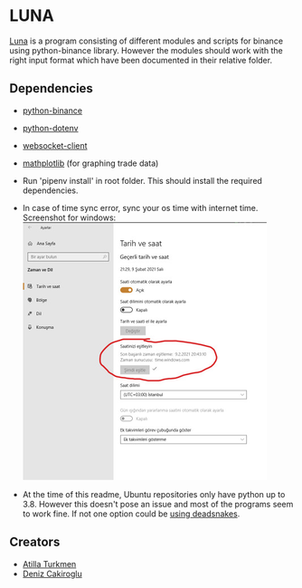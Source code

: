 # LUNA
[Luna](https://github.com/DBC201/Luna) is a program consisting of different modules and scripts for binance using python-binance library. However
the modules should work with the right input format which have been documented in their relative folder.

## Dependencies
- [python-binance](https://github.com/sammchardy/python-binance)
- [python-dotenv](https://pypi.org/project/python-dotenv/)
- [websocket-client](https://pypi.org/project/websocket-client/)
- [mathplotlib](https://pypi.org/project/matplotlib/) (for graphing trade data)


- Run 'pipenv install' in root folder. This should install the required dependencies.
- In case of time sync error, sync your os time with internet time.
    Screenshot for windows:
    ![windows time sync](./docs/pictures/sync%20internet%20time.png)
- At the time of this readme, Ubuntu repositories only have python up to 3.8. However this doesn't pose an issue and
most of the programs seem to work fine. If not one option could be [using deadsnakes](https://launchpad.net/~deadsnakes/+archive/ubuntu/ppa).

## Creators
- [Atilla Turkmen](https://github.com/atillaturkmen)
- [Deniz Cakiroglu](https://github.com/DBC201)

